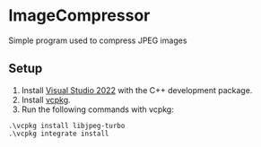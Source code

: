 # ImageCompressor
Simple program used to compress JPEG images

## Setup

1. Install [Visual Studio 2022](https://visualstudio.microsoft.com/vs/) with the C++ development package.
2. Install [vcpkg](https://github.com/microsoft/vcpkg).
3. Run the following commands with vcpkg:
```
.\vcpkg install libjpeg-turbo
.\vcpkg integrate install
```
